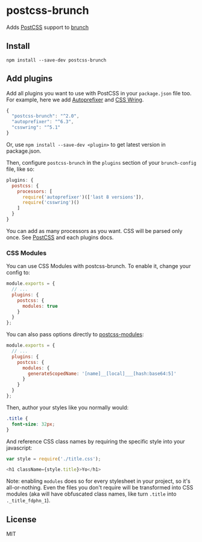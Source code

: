 postcss-brunch
==============

Adds [PostCSS](https://github.com/ai/postcss) support to [brunch](https://github.com/brunch/brunch)


## Install

	npm install --save-dev postcss-brunch

## Add plugins

Add all plugins you want to use with PostCSS in your `package.json` file too. For example, here we add [Autoprefixer](https://github.com/ai/autoprefixer) and [CSS Wring](https://github.com/hail2u/node-csswring).

```javascript
{
  "postcss-brunch": "^2.0",
  "autoprefixer": "^6.3",
  "csswring": "^5.1"
}
```

Or, use `npm install --save-dev <plugin>` to get latest version in package.json.

Then, configure `postcss-brunch` in the `plugins` section of your `brunch-config` file, like so:

```javascript
plugins: {
  postcss: {
    processors: [
      require('autoprefixer')(['last 8 versions']),
      require('csswring')()
    ]
  }
}
```

You can add as many processors as you want. CSS will be parsed only once. See [PostCSS](https://github.com/ai/postcss) and each plugins docs.

### CSS Modules

You can use CSS Modules with postcss-brunch. To enable it, change your config to:

```javascript
module.exports = {
  // ...
  plugins: {
    postcss: {
      modules: true
    }
  }
};
```

You can also pass options directly to
[postcss-modules](https://github.com/css-modules/postcss-modules):

```javascript
module.exports = {
  // ...
  plugins: {
    postcss: {
      modules: {
        generateScopedName: '[name]__[local]___[hash:base64:5]'
      }
    }
  }
};
```

Then, author your styles like you normally would:

```css
.title {
  font-size: 32px;
}
```

And reference CSS class names by requiring the specific style into your javascript:

```javascript
var style = require('./title.css');

<h1 className={style.title}>Yo</h1>
```

Note: enabling `modules` does so for every stylesheet in your project, so it's all-or-nothing. Even the files you don't require will be transformed into CSS modules (aka will have obfuscated class names, like turn `.title` into `._title_fdphn_1`).

## License

MIT
